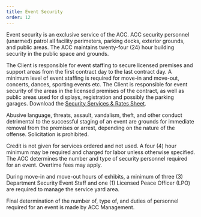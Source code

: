 ```yaml
---
title: Event Security
order: 12
---
```


Event security is an exclusive service of the ACC. ACC security personnel (unarmed) patrol all facility perimeters, parking decks, exterior grounds, and public areas. The ACC maintains twenty-four (24) hour building security in the public space and grounds.

The Client is responsible for event staffing to secure licensed premises and support areas from the first contract day to the last contract day. A minimum level of event staffing is required for move-in and move-out, concerts, dances, sporting events etc. The Client is responsible for event security of the areas in the licensed premises of the contract, as well as public areas used for displays, registration and possibly the parking garages. Download the [Security Services & Rates Sheet](https://assets.austinconventioncenter.com/2023/Security_Rate_Sheet_FY2023-24.pdf).

Abusive language, threats, assault, vandalism, theft, and other conduct detrimental to the successful staging of an event are grounds for immediate removal from the premises or arrest, depending on the nature of the offense. Solicitation is prohibited.

Credit is not given for services ordered and not used. A four (4) hour minimum may be required and charged for labor unless otherwise specified. The ACC determines the number and type of security personnel required for an event. Overtime fees may apply.

During move-in and move-out hours of exhibits, a minimum of three (3) Department Security Event Staff and one (1) Licensed Peace Officer (LPO) are required to manage the service yard area.

Final determination of the number of, type of, and duties of personnel required for an event is made by ACC Management.
